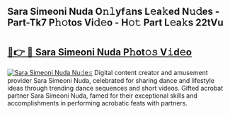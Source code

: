 ## Sara Simeoni Nuda O𝚗𝚕yf𝚊ns L𝚎a𝚔ed N𝚞𝚍es - Part-Tk7 P𝚑𝚘tos Vi𝚍𝚎o - H𝚘𝚝 Part L𝚎a𝚔s 22tVu

# <h2><a href="http://kf5kt1.oniu.top/?m=Sara+Simeoni+Nuda">🔗👉 🔴 Sara Simeoni Nuda P𝚑ot𝚘𝚜 V𝚒d𝚎o</a></h2>

[![Sara Simeoni Nuda Nu𝚍e𝚜](https://i.imgur.com/0qMVB7G.gif)](http://kf5kt1.oniu.top/?m=Sara+Simeoni+Nuda)
Digital content creator and amusement provider Sara Simeoni Nuda, celebrated for sharing dance and lifestyle ideas through trending dance sequences and short videos. Gifted acrobat partner Sara Simeoni Nuda, famed for their exceptional skills and accomplishments in performing acrobatic feats with partners.  
